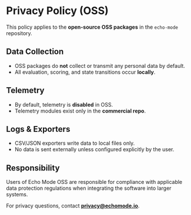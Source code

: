 # Privacy Policy (OSS)

This policy applies to the **open-source OSS packages** in the `echo-mode` repository.

## Data Collection

- OSS packages do **not** collect or transmit any personal data by default.
- All evaluation, scoring, and state transitions occur **locally**.

## Telemetry

- By default, telemetry is **disabled** in OSS.
- Telemetry modules exist only in the **commercial repo**.

## Logs & Exporters

- CSV/JSON exporters write data to local files only.  
- No data is sent externally unless configured explicitly by the user.

## Responsibility

Users of Echo Mode OSS are responsible for compliance with applicable data protection regulations when integrating the software into larger systems.

For privacy questions, contact **privacy@echomode.io**.

